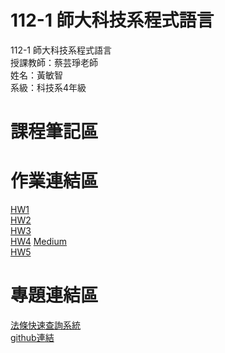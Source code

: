 # 112-1 師大科技系程式語言
112-1 師大科技系程式語言 <br>
授課教師：蔡芸琤老師 <br>
姓名：黃敏智 <br>
系級：科技系4年級 <br>

# 課程筆記區 <br>
# 作業連結區 <br>
<a href="https://github.com/Min901128/PL/blob/main/HW1/PLHW1.ipynb">HW1</a>
<br>
<a href="https://github.com/Min901128/PL/blob/main/HW2/HW2.ipynb">HW2</a>
<br>
<a href="https://github.com/Min901128/PL/blob/main/HW3/HW3.ipynb">HW3</a>
<br>
<a href="https://github.com/Min901128/PL/blob/main/HW4/HW4.ipynb">HW4</a>
<a href="https://medium.com/@40971204h/大型重機上國道議題-81ee09c0d99f">Medium</a>
<br>
<a href="https://github.com/Min901128/PL/blob/main/HW5/HW5.ipynb">HW5</a>



# 專題連結區 <br>
<a href="https://github.com/liangweihan/law/blob/main/%E6%B3%95%E6%A2%9D%E5%BF%AB%E9%80%9F%E6%9F%A5%E8%A9%A2%E7%B3%BB%E7%B5%B1.ipynb">法條快速查詢系統</a>
<br>
<a href="https://github.com/liangweihan/law/tree/main">github連結</a>
